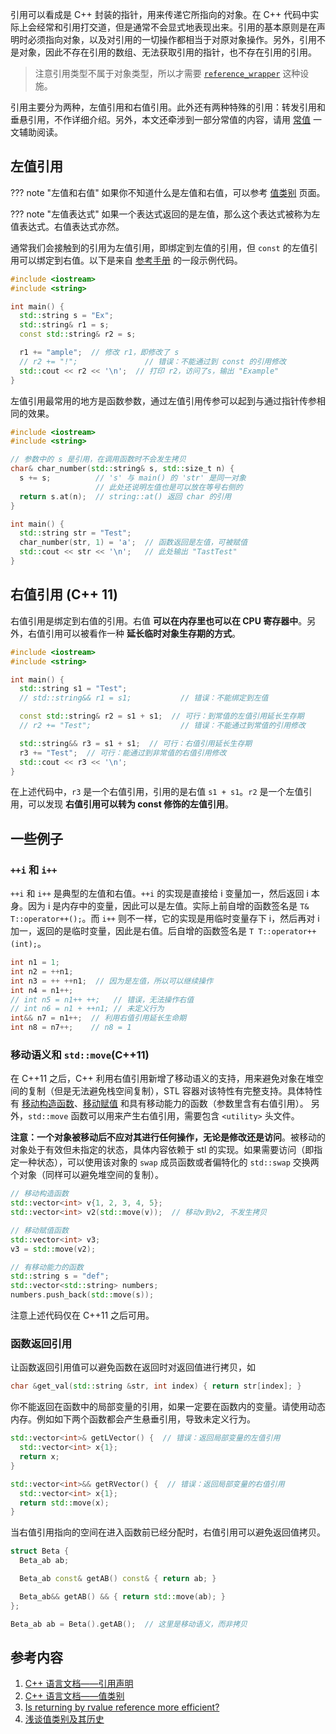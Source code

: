 引用可以看成是 C++ 封装的指针，用来传递它所指向的对象。在 C++ 代码中实际上会经常和引用打交道，但是通常不会显式地表现出来。引用的基本原则是在声明时必须指向对象，以及对引用的一切操作都相当于对原对象操作。另外，引用不是对象，因此不存在引用的数组、无法获取引用的指针，也不存在引用的引用。

> 注意引用类型不属于对象类型，所以才需要 [`reference_wrapper`](https://zh.cppreference.com/w/cpp/utility/functional/reference_wrapper) 这种设施。

引用主要分为两种，左值引用和右值引用。此外还有两种特殊的引用：转发引用和垂悬引用，不作详细介绍。另外，本文还牵涉到一部分常值的内容，请用 [常值](./const.md) 一文辅助阅读。

## 左值引用

??? note "左值和右值"
    如果你不知道什么是左值和右值，可以参考 [值类别](./value-category.md) 页面。

??? note "左值表达式"
    如果一个表达式返回的是左值，那么这个表达式被称为左值表达式。右值表达式亦然。

通常我们会接触到的引用为左值引用，即绑定到左值的引用，但 `const` 的左值引用可以绑定到右值。以下是来自 [参考手册](https://zh.cppreference.com/w/cpp/language/reference) 的一段示例代码。

```cpp
#include <iostream>
#include <string>

int main() {
  std::string s = "Ex";
  std::string& r1 = s;
  const std::string& r2 = s;

  r1 += "ample";  // 修改 r1，即修改了 s
  // r2 += "!";               // 错误：不能通过到 const 的引用修改
  std::cout << r2 << '\n';  // 打印 r2，访问了s，输出 "Example"
}
```

左值引用最常用的地方是函数参数，通过左值引用传参可以起到与通过指针传参相同的效果。

```cpp
#include <iostream>
#include <string>

// 参数中的 s 是引用，在调用函数时不会发生拷贝
char& char_number(std::string& s, std::size_t n) {
  s += s;          // 's' 与 main() 的 'str' 是同一对象
                   // 此处还说明左值也是可以放在等号右侧的
  return s.at(n);  // string::at() 返回 char 的引用
}

int main() {
  std::string str = "Test";
  char_number(str, 1) = 'a';  // 函数返回是左值，可被赋值
  std::cout << str << '\n';   // 此处输出 "TastTest"
}
```

## 右值引用 (C++ 11)

右值引用是绑定到右值的引用。右值 **可以在内存里也可以在 CPU 寄存器中**。另外，右值引用可以被看作一种 **延长临时对象生存期的方式**。

```cpp
#include <iostream>
#include <string>

int main() {
  std::string s1 = "Test";
  // std::string&& r1 = s1;           // 错误：不能绑定到左值

  const std::string& r2 = s1 + s1;  // 可行：到常值的左值引用延长生存期
  // r2 += "Test";                    // 错误：不能通过到常值的引用修改

  std::string&& r3 = s1 + s1;  // 可行：右值引用延长生存期
  r3 += "Test";  // 可行：能通过到非常值的右值引用修改
  std::cout << r3 << '\n';
}
```

在上述代码中，`r3` 是一个右值引用，引用的是右值 `s1 + s1`。`r2` 是一个左值引用，可以发现 **右值引用可以转为 const 修饰的左值引用**。

## 一些例子

### `++i` 和 `i++`

`++i` 和 `i++` 是典型的左值和右值。`++i` 的实现是直接给 i 变量加一，然后返回 i 本身。因为 i 是内存中的变量，因此可以是左值。实际上前自增的函数签名是 `T& T::operator++();`。而 `i++` 则不一样，它的实现是用临时变量存下 i，然后再对 i 加一，返回的是临时变量，因此是右值。后自增的函数签名是 `T T::operator++(int);`。

```cpp
int n1 = 1;
int n2 = ++n1;
int n3 = ++ ++n1;  // 因为是左值，所以可以继续操作
int n4 = n1++;
// int n5 = n1++ ++;   // 错误，无法操作右值
// int n6 = n1 + ++n1; // 未定义行为
int&& n7 = n1++;  // 利用右值引用延长生命期
int n8 = n7++;    // n8 = 1
```

### 移动语义和 `std::move`(C++11)

在 C++11 之后，C++ 利用右值引用新增了移动语义的支持，用来避免对象在堆空间的复制（但是无法避免栈空间复制），STL 容器对该特性有完整支持。具体特性有 [移动构造函数](https://zh.cppreference.com/w/cpp/language/move_constructor)、[移动赋值](https://zh.cppreference.com/w/cpp/language/move_assignment) 和具有移动能力的函数（参数里含有右值引用）。
另外，`std::move` 函数可以用来产生右值引用，需要包含 `<utility>` 头文件。

**注意：一个对象被移动后不应对其进行任何操作，无论是修改还是访问**。被移动的对象处于有效但未指定的状态，具体内容依赖于 stl 的实现。如果需要访问（即指定一种状态），可以使用该对象的 `swap` 成员函数或者偏特化的 `std::swap` 交换两个对象（同样可以避免堆空间的复制）。

```cpp
// 移动构造函数
std::vector<int> v{1, 2, 3, 4, 5};
std::vector<int> v2(std::move(v));  // 移动v到v2, 不发生拷贝

// 移动赋值函数
std::vector<int> v3;
v3 = std::move(v2);

// 有移动能力的函数
std::string s = "def";
std::vector<std::string> numbers;
numbers.push_back(std::move(s));
```

注意上述代码仅在 C++11 之后可用。

### 函数返回引用

让函数返回引用值可以避免函数在返回时对返回值进行拷贝，如

```cpp
char &get_val(std::string &str, int index) { return str[index]; }
```

你不能返回在函数中的局部变量的引用，如果一定要在函数内的变量。请使用动态内存。例如如下两个函数都会产生悬垂引用，导致未定义行为。

```cpp
std::vector<int>& getLVector() {  // 错误：返回局部变量的左值引用
  std::vector<int> x{1};
  return x;
}

std::vector<int>&& getRVector() {  // 错误：返回局部变量的右值引用
  std::vector<int> x{1};
  return std::move(x);
}
```

当右值引用指向的空间在进入函数前已经分配时，右值引用可以避免返回值拷贝。

```cpp
struct Beta {
  Beta_ab ab;

  Beta_ab const& getAB() const& { return ab; }

  Beta_ab&& getAB() && { return std::move(ab); }
};

Beta_ab ab = Beta().getAB();  // 这里是移动语义，而非拷贝
```

## 参考内容

1. [C++ 语言文档——引用声明](https://zh.cppreference.com/w/cpp/language/reference)
2. [C++ 语言文档——值类别](https://zh.cppreference.com/w/cpp/language/value_category)
3. [Is returning by rvalue reference more efficient?](https://stackoverflow.com/questions/1116641/is-returning-by-rvalue-reference-more-efficient)
4. [浅谈值类别及其历史](https://www.luogu.com.cn/blog/SuperConstructor/qian-tan-zhi-lei-bie-ji-ji-li-shi)
